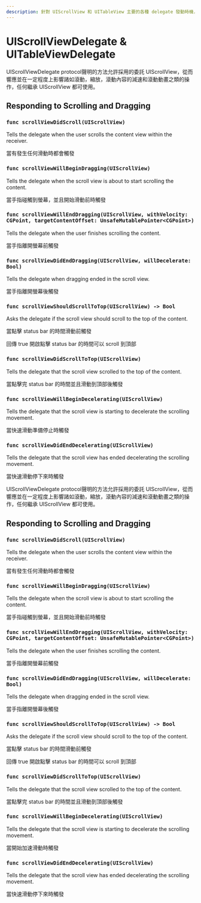 ```yaml
---
description: 針對 UIScrollView 和 UITableView 主要的各種 delegate 發動時機，做說明
---
```


# UIScrollViewDelegate & UITableViewDelegate

UIScrollViewDelegate protocol聲明的方法允許採用的委託 UIScrollView，從而響應並在一定程度上影響諸如滾動，縮放，滾動內容的減速和滾動動畫之類的操作，任何繼承 UIScrollView 都可使用。

## Responding to Scrolling and Dragging

### `func scrollViewDidScroll(UIScrollView)`

Tells the delegate when the user scrolls the content view within the receiver.

當有發生任何滑動時都會觸發

### `func scrollViewWillBeginDragging(UIScrollView)`

Tells the delegate when the scroll view is about to start scrolling the content.

當手指碰觸到螢幕，並且開始滑動前時觸發

### `func scrollViewWillEndDragging(UIScrollView, withVelocity: CGPoint, targetContentOffset: UnsafeMutablePointer<CGPoint>)`

Tells the delegate when the user finishes scrolling the content.

當手指離開螢幕前觸發

### `func scrollViewDidEndDragging(UIScrollView, willDecelerate: Bool)`

Tells the delegate when dragging ended in the scroll view.

當手指離開螢幕後觸發

### `func scrollViewShouldScrollToTop(UIScrollView) -> Bool`

Asks the delegate if the scroll view should scroll to the top of the content.

當點擊 status bar 的時間滑動前觸發

回傳 true 開啟點擊 status bar 的時間可以 scroll 到頂部

### `func scrollViewDidScrollToTop(UIScrollView)`

Tells the delegate that the scroll view scrolled to the top of the content.

當點擊完 status bar 的時間並且滑動到頂部後觸發

### `func scrollViewWillBeginDecelerating(UIScrollView)`

Tells the delegate that the scroll view is starting to decelerate the scrolling movement.

當快速滑動準備停止時觸發

### `func scrollViewDidEndDecelerating(UIScrollView)`

Tells the delegate that the scroll view has ended decelerating the scrolling movement.

當快速滑動停下來時觸發

UIScrollViewDelegate protocol聲明的方法允許採用的委託 UIScrollView，從而響應並在一定程度上影響諸如滾動，縮放，滾動內容的減速和滾動動畫之類的操作，任何繼承 UIScrollView 都可使用。

## Responding to Scrolling and Dragging

### `func scrollViewDidScroll(UIScrollView)`

Tells the delegate when the user scrolls the content view within the receiver.

當有發生任何滑動時都會觸發

### `func scrollViewWillBeginDragging(UIScrollView)`

Tells the delegate when the scroll view is about to start scrolling the content.

當手指碰觸到螢幕，並且開始滑動前時觸發

### `func scrollViewWillEndDragging(UIScrollView, withVelocity: CGPoint, targetContentOffset: UnsafeMutablePointer<CGPoint>)`

Tells the delegate when the user finishes scrolling the content.

當手指離開螢幕前觸發

### `func scrollViewDidEndDragging(UIScrollView, willDecelerate: Bool)`

Tells the delegate when dragging ended in the scroll view.

當手指離開螢幕後觸發

### `func scrollViewShouldScrollToTop(UIScrollView) -> Bool`

Asks the delegate if the scroll view should scroll to the top of the content.

當點擊 status bar 的時間滑動前觸發

回傳 true 開啟點擊 status bar 的時間可以 scroll 到頂部

### `func scrollViewDidScrollToTop(UIScrollView)`

Tells the delegate that the scroll view scrolled to the top of the content.

當點擊完 status bar 的時間並且滑動到頂部後觸發

### `func scrollViewWillBeginDecelerating(UIScrollView)`

Tells the delegate that the scroll view is starting to decelerate the scrolling movement.

當開始加速滑動時觸發

### `func scrollViewDidEndDecelerating(UIScrollView)`

Tells the delegate that the scroll view has ended decelerating the scrolling movement.

當快速滑動停下來時觸發

